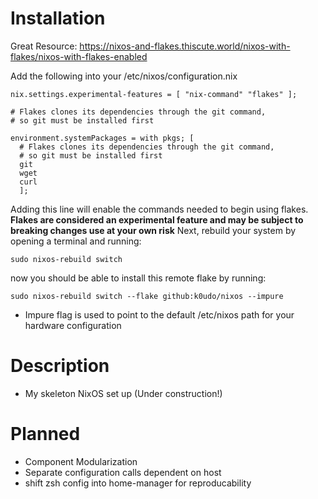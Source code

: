 # Installation
Great Resource: https://nixos-and-flakes.thiscute.world/nixos-with-flakes/nixos-with-flakes-enabled 

Add the following into your /etc/nixos/configuration.nix
```
nix.settings.experimental-features = [ "nix-command" "flakes" ];

# Flakes clones its dependencies through the git command,
# so git must be installed first

environment.systemPackages = with pkgs; [
  # Flakes clones its dependencies through the git command,
  # so git must be installed first
  git
  wget
  curl
  ];
```
Adding this line will enable the commands needed to begin using flakes. **Flakes are considered an experimental feature and may be subject to breaking changes use at your own risk**
Next, rebuild your system by opening a terminal and running:
```
sudo nixos-rebuild switch
```
now you should be able to install this remote flake by running:
```
sudo nixos-rebuild switch --flake github:k0udo/nixos --impure
```
  - Impure flag is used to point to the default /etc/nixos path for your hardware configuration 

# Description
- My skeleton NixOS set up (Under construction!)

# Planned
- Component Modularization
- Separate configuration calls dependent on host
- shift zsh config into home-manager for reproducability  
